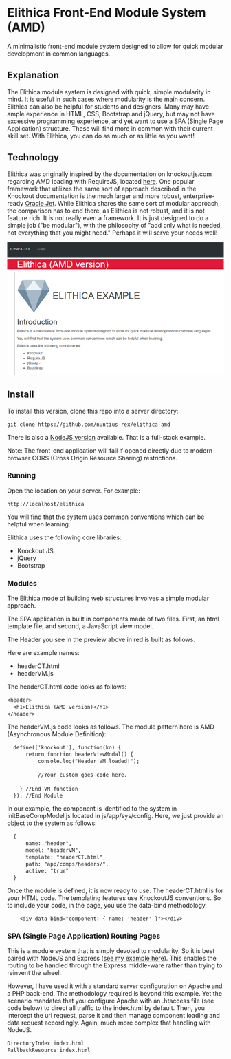 # Elithica Front-End Module System (AMD)
A minimalistic front-end module system designed to allow for quick modular development in common languages.

## Explanation

<p>The Elithica module system is designed with quick, simple modularity in mind. It is useful in such cases where modularity is the main concern. Elithica can also be helpful for students and designers. Many may have ample experience in HTML, CSS, Bootstrap and jQuery, but may not have excessive programming experience, and yet want to use a SPA (Single Page Application) structure. These will find more in common with their current skill set. With Elithica, you can do as much or as little as you want!</p>

## Technology

<p>Elithica was originally inspired by the documentation on knockoutjs.com regarding AMD loading with RequireJS, located <a href="https://knockoutjs.com/documentation/amd-loading.html" target="_blank">here</a>. One popular framework that utilizes the same sort of approach described in the Knockout documentation is the much larger and more robust, enterprise-ready <a href="https://www.oracle.com/webfolder/technetwork/jet/index-alta.html" target="_blank">Oracle Jet</a>. While Elithica shares the same sort of modular approach, the comparison has to end there, as Elithica is not robust, and it is not feature rich. It is not really even a framework. It is just designed to do a simple job ("be modular"), with the philosophy of "add only what is needed, not everything that you might need." Perhaps it will serve your needs well!    
</p>

![Preview](/img/preview.png?raw=true "Preview")

## Install

To install this version, clone this repo into a server directory:

```
git clone https://github.com/nuntius-rex/elithica-amd
```

<p>There is also a <a href="https://github.com/nuntius-rex/Elithica-Node">NodeJS version</a> available. That is a full-stack example.</p>

<p>Note: The front-end application will fail if opened directly due to modern browser CORS (Cross Origin Resource Sharing) restrictions.</p>

### Running

Open the location on your server. For example:

```
http://localhost/elithica
```
<p>You will find that the system uses common conventions which can be helpful when learning.</p>

<p>Elithica uses the following core libraries:
  <ul>
    <li>Knockout JS</li>
    <li>jQuery</li>
    <li>Bootstrap</li>
  </ul>
</p>

### Modules

<p>The Elithica mode of building web structures involves a simple modular approach.</p>

<p>The SPA application is built in components made of two files. First, an html template file, and second, a JavaScript view model.</p>


<p>The Header you see in the preview above in red is built as follows.</p>

<p>Here are example names:
  <ul>
    <li>headerCT.html</li>
    <li>headerVM.js</li>
  </ul>
</p>

<p>
  The headerCT.html code looks as follows:
</p>

```
<header>
  <h1>Elithica (AMD version)</h1>
</header>
```

<p>
  The headerVM.js code looks as follows. The module pattern here is AMD (Asynchronous Module Definition):
</p>


```
  define(['knockout'], function(ko) {
      return function headerViewModal() {
          console.log("Header VM loaded!");

          //Your custom goes code here.

    } //End VM function
  }); //End Module

```

<p>
  In our example, the component is identified to the system in initBaseCompModel.js located in js/app/sys/config.
  Here, we just provide an object to the system as follows:
</p>

```
  {
      name: "header",
      model: "headerVM",
      template: "headerCT.html",
      path: "app/comps/headers/",
      active: "true"
  }

  ```

<p>
  Once the module is defined, it is now ready to use.
  The headerCT.html is for your HTML code. The templating features use KnockoutJS conventions. So to include your code,
  in the page, you use the data-bind methodology.
</p>

```
    <div data-bind="component: { name: 'header' }"></div>
```

### SPA (Single Page Application) Routing Pages

<p>This is a module system that is simply devoted to modularity. So it is best paired with NodeJS and Express (<a href="https://github.com/nuntius-rex/Elithica-Node">see my example here</a>). This enables the routing to be handled through the Express middle-ware rather than trying to reinvent the wheel.</p>

<p>However, I have used it with a standard server configuration on Apache and a PHP back-end. The methodology required is beyond this example. Yet the scenario mandates that you configure Apache with an .htaccess file (see code below) to direct all traffic to the index.html by default. Then, you intercept the url request, parse it and then manage component loading and data request accordingly. Again, much more complex that handling with NodeJS.  
</p>

```
DirectoryIndex index.html
FallbackResource index.html

```
